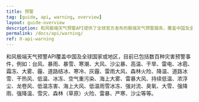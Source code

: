 ```yaml
---
title: 预警
tag: [guide, api, warning, overview]
layout: guide-overview
description: 和风极端天气预警API提供了全球官方发布的极端天气预警服务，覆盖中国及全球国家或地区。
permalink: /docs/api/warning/
ref: 0-api-warning
---
```


和风极端天气预警API覆盖中国及全球国家或地区，目前已包括数百种灾害预警事件，例如：台风、暴雨、暴雪、寒潮、大风、沙尘暴、高温、干旱、雷电、冰雹、霜冻、大雾、霾、道路结冰、寒冷、灰霾、雷雨大风、森林火险、降温、道路冰雪、干热风、低温、冰冻、空气重污染、海上大雾、雷暴大风、持续低温、浓浮尘、龙卷风、低温冻害、海上大风、低温雨雪冰冻、强对流、臭氧、大雪、强降雨、强降温、雪灾、森林（草原）火险、雷暴、严寒、沙尘等等。

